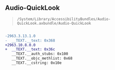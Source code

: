## Audio-QuickLook

> `/System/Library/AccessibilityBundles/Audio-QuickLook.axbundle/Audio-QuickLook`

```diff

-2963.3.13.1.0
-  __TEXT.__text: 0x368
+2963.10.8.0.0
+  __TEXT.__text: 0x36c
   __TEXT.__auth_stubs: 0x100
   __TEXT.__objc_methlist: 0x68
   __TEXT.__cstring: 0x10e

```
